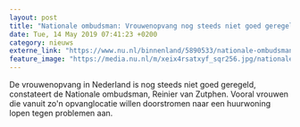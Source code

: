```yaml
---
layout: post
title: "Nationale ombudsman: Vrouwenopvang nog steeds niet goed geregeld"
date: Tue, 14 May 2019 07:41:23 +0200
category: nieuws
externe_link: "https://www.nu.nl/binnenland/5890533/nationale-ombudsman-vrouwenopvang-nog-steeds-niet-goed-geregeld.html"
feature_image: "https://media.nu.nl/m/xeix4rsatxyf_sqr256.jpg/nationale-ombudsman-vrouwenopvang-nog-steeds-niet-goed-geregeld.jpg"
---
```


De vrouwenopvang in Nederland is nog steeds niet goed geregeld, constateert de Nationale ombudsman, Reinier van Zutphen. Vooral vrouwen die vanuit zo'n opvanglocatie willen doorstromen naar een huurwoning lopen tegen problemen aan.
